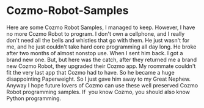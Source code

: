 # Cozmo-Robot-Samples
Here are some Cozmo Robot Samples, I managed to keep. However, I have no more Cozmo Robot to program. I don't own a cellphone, and I really don't need all the bells and whistles that go with them. He just wasn't for me, and he just couldn't take hard core programming all day long. He broke after two months of almost nonstop use. When I sent him back. I got a brand new one. But, but here was the catch, after they returned me a brand new Cozmo Robot, they upgraded their Cozmo app. My roommate couldn't fit the very last app that Cozmo had to have. So he became a huge disappointing Paperweight. So I just gave him away to my Great Nephew. Anyway I hope future lovers of Cozmo can use these well preserved Cozmo Robot programming samples. If  you know Cozmo, you should also know Python programming. 
